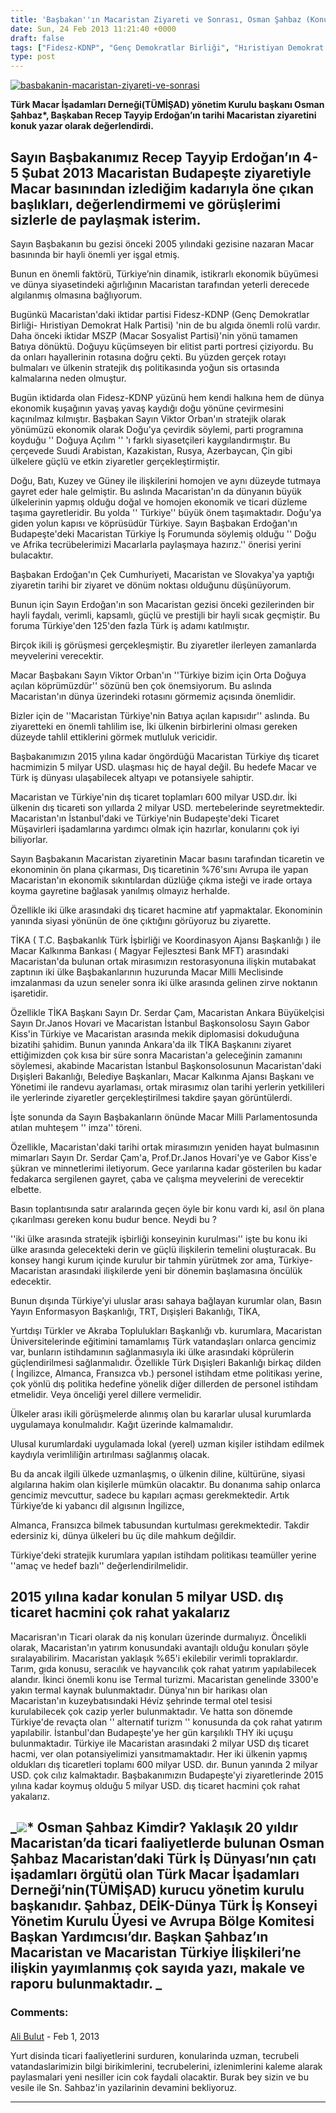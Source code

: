 ```yaml
---
title: 'Başbakan''ın Macaristan Ziyareti ve Sonrası, Osman Şahbaz (Konuk Yazar)'
date: Sun, 24 Feb 2013 11:21:40 +0000
draft: false
tags: ["Fidesz-KDNP", "Genç Demokratlar Birliği", "Hıristiyan Demokrat Halk Partisi", "Konuk Yazarlar", "macaristan ziyareti", "Osman Şahbaz", "recep tayyip erdoğan", "TÜMİŞAD", "türk macaar işadamları derneği", "ukraynadaki türk iş dünyası", "ukraynadaki türk okurlar"]
type: post
---
```


[![basbakanin-macaristan-ziyareti-ve-sonrasi](https://burakpehlivan.org/wp-content/uploads/2013/02/basbakanin-macaristan-ziyareti-ve-sonrasi.jpg)](https://burakpehlivan.org/1281/basbakanin-macaristan-ziyareti-ve-sonrasi-osman-sahbaz/basbakanin-macaristan-ziyareti-ve-sonrasi/)

**Türk Macar İşadamları Derneği(TÜMİŞAD) yönetim Kurulu başkanı Osman Şahbaz\*, Başkaban Recep Tayyip Erdoğan’ın tarihi Macaristan ziyaretini konuk yazar olarak değerlendirdi.** 


Sayın Başbakanımız Recep Tayyip Erdoğan’ın 4- 5 Şubat 2013 Macaristan Budapeşte ziyaretiyle Macar basınından izlediğim kadarıyla öne çıkan başlıkları, değerlendirmemi ve görüşlerimi sizlerle de paylaşmak isterim.
--------------------------------------------------------------------------------------------------------------------------------------------------------------------------------------------------------------------


Sayın Başbakanın bu gezisi önceki 2005 yılındaki gezisine nazaran Macar basınında bir hayli önemli yer işgal etmiş.

Bunun en önemli faktörü, Türkiye’nin dinamik, istikrarlı ekonomik büyümesi ve dünya siyasetindeki ağırlığının Macaristan tarafından yeterli derecede algılanmış olmasına bağlıyorum.

Bugünkü Macaristan'daki iktidar partisi Fidesz-KDNP (Genç Demokratlar Birliği- Hıristiyan Demokrat Halk Partisi) 'nin de bu algıda önemli rolü vardır. Daha önceki iktidar MSZP (Macar Sosyalist Partisi)'nin yönü tamamen Batıya dönüktü. Doğuyu küçümseyen bir elitist parti portresi çiziyordu. Bu da onları hayallerinin rotasına doğru çekti. Bu yüzden gerçek rotayı bulmaları ve ülkenin stratejik dış politikasında yoğun sis ortasında kalmalarına neden olmuştur.

Bugün iktidarda olan Fidesz-KDNP yüzünü hem kendi halkına hem de dünya ekonomik kuşağının yavaş yavaş kaydığı doğu yönüne çevirmesini kaçınılmaz kılmıştır. Başbakan Sayın Viktor Orban'ın stratejik olarak yönümüzü ekonomik olarak Doğu'ya çevirdik söylemi, parti programına koyduğu '' Doğuya Açılım '' 'ı farklı siyasetçileri kaygılandırmıştır. Bu çerçevede Suudi Arabistan, Kazakistan, Rusya, Azerbaycan, Çin gibi ülkelere güçlü ve etkin ziyaretler gerçekleştirmiştir.

Doğu, Batı, Kuzey ve Güney ile ilişkilerini homojen ve aynı düzeyde tutmaya gayret eder hale gelmiştir. Bu aslında Macaristan'ın da dünyanın büyük ülkelerinin yapmış olduğu doğal ve homojen ekonomik ve ticari düzleme taşıma gayretleridir. Bu yolda '' Türkiye'' büyük önem taşımaktadır. Doğu'ya giden yolun kapısı ve köprüsüdür Türkiye. Sayın Başbakan Erdoğan'ın Budapeşte'deki Macaristan Türkiye İş Forumunda söylemiş olduğu '' Doğu ve Afrika tecrübelerimizi Macarlarla paylaşmaya hazırız.'' önerisi yerini bulacaktır.

Başbakan Erdoğan'ın Çek Cumhuriyeti, Macaristan ve Slovakya'ya yaptığı ziyaretin tarihi bir ziyaret ve dönüm noktası olduğunu düşünüyorum.

Bunun için Sayın Erdoğan'ın son Macaristan gezisi önceki gezilerinden bir hayli faydalı, verimli, kapsamlı, güçlü ve prestijli bir hayli sıcak geçmiştir. Bu foruma Türkiye'den 125'den fazla Türk iş adamı katılmıştır.

Birçok ikili iş görüşmesi gerçekleşmiştir. Bu ziyaretler ilerleyen zamanlarda meyvelerini verecektir.

Macar Başbakanı Sayın Viktor Orban'ın ''Türkiye bizim için Orta Doğuya açılan köprümüzdür'' sözünü ben çok önemsiyorum. Bu aslında Macaristan'ın dünya üzerindeki rotasını görmemiz açısında önemlidir.

Bizler için de ''Macaristan Türkiye'nin Batıya açılan kapısıdır'' aslında. Bu ziyaretteki en önemli tahlilim ise, İki ülkenin birbirlerini olması gereken düzeyde tahlil ettiklerini görmek mutluluk vericidir.

Başbakanımızın 2015 yılına kadar öngördüğü Macaristan Türkiye dış ticaret hacmimizin 5 milyar USD. ulaşması hiç de hayal değil. Bu hedefe Macar ve Türk iş dünyası ulaşabilecek altyapı ve potansiyele sahiptir.

Macaristan ve Türkiye'nin dış ticaret toplamları 600 milyar USD.dır. İki ülkenin dış ticareti son yıllarda 2 milyar USD. mertebelerinde seyretmektedir. Macaristan'ın İstanbul'daki ve Türkiye'nin Budapeşte'deki Ticaret Müşavirleri işadamlarına yardımcı olmak için hazırlar, konularını çok iyi biliyorlar.

Sayın Başbakanın Macaristan ziyaretinin Macar basını tarafından ticaretin ve ekonominin ön plana çıkarması, Dış ticaretinin %76'sını Avrupa ile yapan Macaristan'ın ekonomik sıkıntılardan düzlüğe çıkma isteği ve irade ortaya koyma gayretine bağlasak yanılmış olmayız herhalde.

Özellikle iki ülke arasındaki dış ticaret hacmine atıf yapmaktalar. Ekonominin yanında siyasi yönünün de öne çıktığını görüyoruz bu ziyarette.

TİKA ( T.C. Başbakanlık Türk İşbirliği ve Koordinasyon Ajansı Başkanlığı ) ile Macar Kalkınma Bankası ( Magyar Fejlesztesi Bank MFT) arasındaki Macaristan'da bulunan ortak mirasımızın restorasyonuna ilişkin mutabakat zaptının iki ülke Başbakanlarının huzurunda Macar Milli Meclisinde imzalanması da uzun seneler sonra iki ülke arasında gelinen zirve noktanın işaretidir.

Özellikle TİKA Başkanı Sayın Dr. Serdar Çam, Macaristan Ankara Büyükelçisi Sayın Dr.Janos Hovari ve Macaristan İstanbul Başkonsolosu Sayın Gabor Kiss'in Türkiye ve Macaristan arasında mekik diplomasisi dokuduğuna bizatihi şahidim. Bunun yanında Ankara'da ilk TİKA Başkanını ziyaret ettiğimizden çok kısa bir süre sonra Macaristan'a geleceğinin zamanını söylemesi, akabinde Macaristan İstanbul Başkonsolosunun Macaristan'daki Dışişleri Bakanlığı, Belediye Başkanları, Macar Kalkınma Ajansı Başkanı ve Yönetimi ile randevu ayarlaması, ortak mirasımız olan tarihi yerlerin yetkilileri ile yerlerinde ziyaretler gerçekleştirilmesi takdire şayan görüntülerdi.

İşte sonunda da Sayın Başbakanların önünde Macar Milli Parlamentosunda atılan muhteşem '' imza'' töreni.

Özellikle, Macaristan'daki tarihi ortak mirasımızın yeniden hayat bulmasının mimarları Sayın Dr. Serdar Çam'a, Prof.Dr.Janos Hovari'ye ve Gabor Kiss'e şükran ve minnetlerimi iletiyorum. Gece yarılarına kadar gösterilen bu kadar fedakarca sergilenen gayret, çaba ve çalışma meyvelerini de verecektir elbette.

Basın toplantısında satır aralarında geçen öyle bir konu vardı ki, asıl ön plana çıkarılması gereken konu budur bence. Neydi bu ?

''iki ülke arasında stratejik işbirliği konseyinin kurulması'' işte bu konu iki ülke arasında gelecekteki derin ve güçlü ilişkilerin temelini oluşturacak. Bu konsey hangi kurum içinde kurulur bir tahmin yürütmek zor ama, Türkiye-Macaristan arasındaki ilişkilerde yeni bir dönemin başlamasına öncülük edecektir.

Bunun dışında Türkiye’yi uluslar arası sahaya bağlayan kurumlar olan, Basın Yayın Enformasyon Başkanlığı, TRT, Dışişleri Bakanlığı, TİKA,

Yurtdışı Türkler ve Akraba Toplulukları Başkanlığı vb. kurumlara, Macaristan Üniversitelerinde eğitimini tamamlamış Türk vatandaşları onlarca gencimiz var, bunların istihdamının sağlanmasıyla iki ülke arasındaki köprülerin güçlendirilmesi sağlanmalıdır. Özellikle Türk Dışişleri Bakanlığı birkaç dilden ( İngilizce, Almanca, Fransızca vb.) personel istihdam etme politikası yerine, çok yönlü dış politika hedefine yönelik diğer dillerden de personel istihdam etmelidir. Veya önceliği yerel dillere vermelidir.

Ülkeler arası ikili görüşmelerde alınmış olan bu kararlar ulusal kurumlarda uygulamaya konulmalıdır. Kağıt üzerinde kalmamalıdır.

Ulusal kurumlardaki uygulamada lokal (yerel) uzman kişiler istihdam edilmek kaydıyla verimliliğin artırılması sağlanmış olacak.

Bu da ancak ilgili ülkede uzmanlaşmış, o ülkenin diline, kültürüne, siyasi algılarına hakim olan kişilerle mümkün olacaktır. Bu donanıma sahip onlarca gencimiz mevcuttur, sadece bu kapıları açması gerekmektedir. Artık Türkiye’de ki yabancı dil algısının İngilizce,

Almanca, Fransızca bilmek tabusundan kurtulması gerekmektedir. Takdir edersiniz ki, dünya ülkeleri bu üç dile mahkum değildir.

Türkiye'deki stratejik kurumlara yapılan istihdam politikası teamüller yerine ''amaç ve hedef bazlı'' değerlendirilmelidir.


2015 yılına kadar konulan 5 milyar USD. dış ticaret hacmini çok rahat yakalarız
-------------------------------------------------------------------------------


Macarisran'ın Ticari olarak da niş konuları üzerinde durmalıyız. Öncelikli olarak, Macaristan'ın yatırım konusundaki avantajlı olduğu konuları şöyle sıralayabilirim. Macaristan yaklaşık %65'i ekilebilir verimli topraklardır. Tarım, gıda konusu, seracılık ve hayvancılık çok rahat yatırım yapılabilecek alandır. İkinci önemli konu ise Termal turizmi. Macaristan genelinde 3300'e yakın termal kaynak bulunmaktadır. Dünya'nın bir harikası olan Macaristan'ın kuzeybatısındaki Hévíz şehrinde termal otel tesisi kurulabilecek çok cazip yerler bulunmaktadır. Ve hatta son dönemde Türkiye'de revaçta olan '' alternatif turizm '' konusunda da çok rahat yatırım yapılabilir. İstanbul'dan Budapeşte'ye her gün karşılıklı THY iki uçuşu bulunmaktadır. Türkiye ile Macaristan arasındaki 2 milyar USD dış ticaret hacmi, ver olan potansiyelimizi yansıtmamaktadır. Her iki ülkenin yapmış oldukları dış ticaretleri toplamı 600 milyar USD. dır. Bunun yanında 2 milyar USD. çok cılız kalmaktadır. Başbakanımızın Budapeşte'yi ziyaretlerinde 2015 yılına kadar koymuş olduğu 5 milyar USD. dış ticaret hacmini çok rahat yakalarız.

_![](http://static.acikgazete.com/archive/9994/mdKnKzeN1N1.jpg)\* Osman Şahbaz Kimdir? Yaklaşık 20 yıldır Macaristan’da ticari faaliyetlerde bulunan Osman Şahbaz Macaristan’daki Türk İş Dünyası’nın çatı işadamları örgütü olan Türk Macar İşadamları Derneği’nin(TÜMİŞAD) kurucu yönetim kurulu başkanıdır. Şahbaz, DEİK-Dünya Türk İş Konseyi Yönetim Kurulu Üyesi ve Avrupa Bölge Komitesi Başkan Yardımcısı’dır. Başkan Şahbaz’ın Macaristan ve Macaristan Türkiye İlişkileri’ne ilişkin yayımlanmış çok sayıda yazı, makale ve raporu bulunmaktadır.
_
---
### Comments:
#### 
[Ali Bulut]( "alibulut23@hotmail.com") - <time datetime="2013-02-25 13:45:34">Feb 1, 2013</time>

Yurt disinda ticari faaliyetlerini surduren, konularinda uzman, tecrubeli vatandaslarimizin bilgi birikimlerini, tecrubelerini, izlenimlerini kaleme alarak paylasmalari yeni nesiller icin cok faydali olacaktir. Burak bey sizin ve bu vesile ile Sn. Sahbaz'in yazilarinin devamini bekliyoruz.
<hr />
